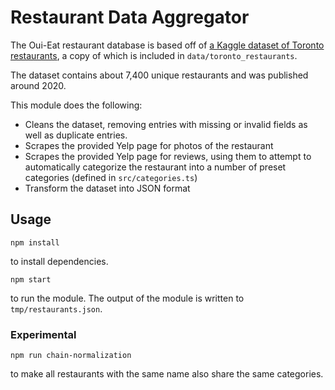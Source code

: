 # Restaurant Data Aggregator

The Oui-Eat restaurant database is based off of [a Kaggle dataset of Toronto restaurants](https://www.kaggle.com/datasets/kevinbi/toronto-restaurants), a copy of which is included in `data/toronto_restaurants`.

The dataset contains about 7,400 unique restaurants and was published around 2020.

This module does the following:

-   Cleans the dataset, removing entries with missing or invalid fields as well as duplicate entries.
-   Scrapes the provided Yelp page for photos of the restaurant
-   Scrapes the provided Yelp page for reviews, using them to attempt to automatically categorize the restaurant into a number of preset categories (defined in `src/categories.ts`)
-   Transform the dataset into JSON format

## Usage

```
npm install
```

to install dependencies.

```
npm start
```

to run the module. The output of the module is written to `tmp/restaurants.json`.

### Experimental

```
npm run chain-normalization
```

to make all restaurants with the same name also share the same categories.
